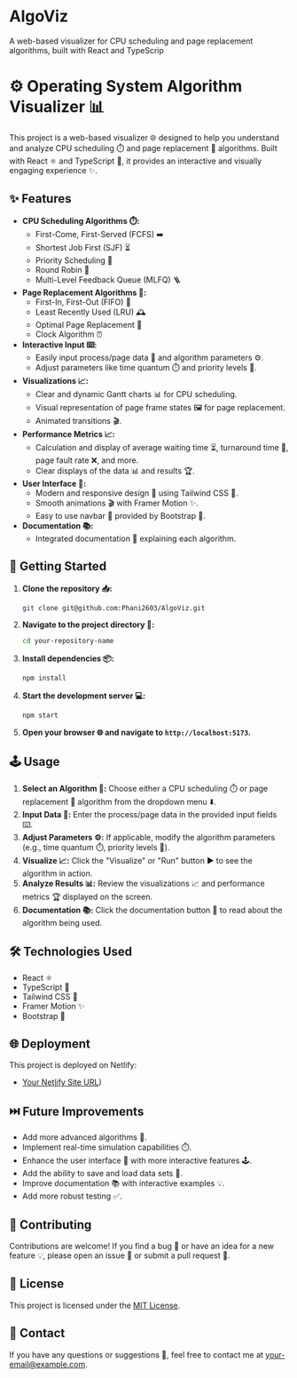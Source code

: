 # AlgoViz
A web-based visualizer for CPU scheduling and page replacement algorithms, built with React and TypeScrip
# ⚙️ Operating System Algorithm Visualizer 📊

This project is a web-based visualizer 🌐 designed to help you understand and analyze CPU scheduling ⏱️ and page replacement 📄 algorithms. Built with React ⚛️ and TypeScript 📜, it provides an interactive and visually engaging experience ✨.

## ✨ Features

* **CPU Scheduling Algorithms ⏱️:**
    * First-Come, First-Served (FCFS) ➡️
    * Shortest Job First (SJF) ⏳
    * Priority Scheduling 🥇
    * Round Robin 🔄
    * Multi-Level Feedback Queue (MLFQ) 🪜
* **Page Replacement Algorithms 📄:**
    * First-In, First-Out (FIFO) 🚪
    * Least Recently Used (LRU) 🕰️
    * Optimal Page Replacement 🔮
    * Clock Algorithm ⏰
* **Interactive Input ⌨️:**
    * Easily input process/page data 📝 and algorithm parameters ⚙️.
    * Adjust parameters like time quantum ⏱️ and priority levels 🥇.
* **Visualizations 📈:**
    * Clear and dynamic Gantt charts 📊 for CPU scheduling.
    * Visual representation of page frame states 🖼️ for page replacement.
    * Animated transitions 🎬.
* **Performance Metrics 📈:**
    * Calculation and display of average waiting time ⏳, turnaround time 🔄, page fault rate ❌, and more.
    * Clear displays of the data 📊 and results 🏆.
* **User Interface 🎨:**
    * Modern and responsive design 📱 using Tailwind CSS 💨.
    * Smooth animations 🎬 with Framer Motion ✨.
    * Easy to use navbar 🧭 provided by Bootstrap 🚀.
* **Documentation 📚:**
    * Integrated documentation 📖 explaining each algorithm.

## 🚀 Getting Started

1.  **Clone the repository 📥:**

    ```bash
    git clone git@github.com:Phani2603/AlgoViz.git
    ```

2.  **Navigate to the project directory 📂:**

    ```bash
    cd your-repository-name
    ```

3.  **Install dependencies 📦:**

    ```bash
    npm install
    ```

4.  **Start the development server 💻:**

    ```bash
    npm start
    ```

5.  **Open your browser 🌐 and navigate to `http://localhost:5173`.**

## 🕹️ Usage

1.  **Select an Algorithm 🎯:** Choose either a CPU scheduling ⏱️ or page replacement 📄 algorithm from the dropdown menu ⬇️.
2.  **Input Data 📝:** Enter the process/page data in the provided input fields ⌨️.
3.  **Adjust Parameters ⚙️:** If applicable, modify the algorithm parameters (e.g., time quantum ⏱️, priority levels 🥇).
4.  **Visualize 📈:** Click the "Visualize" or "Run" button ▶️ to see the algorithm in action.
5.  **Analyze Results 📊:** Review the visualizations 📈 and performance metrics 🏆 displayed on the screen.
6.  **Documentation 📚:** Click the documentation button 📖 to read about the algorithm being used.

## 🛠️ Technologies Used

* React ⚛️
* TypeScript 📜
* Tailwind CSS 💨
* Framer Motion ✨
* Bootstrap 🚀

## 🌐 Deployment

This project is deployed on Netlify:

* [Your Netlify Site URL](https://dynamic-selkie-6705f3.netlify.app/))

## ⏭️ Future Improvements

* Add more advanced algorithms 🧠.
* Implement real-time simulation capabilities ⏱️.
* Enhance the user interface 🎨 with more interactive features 🕹️.
* Add the ability to save and load data sets 💾.
* Improve documentation 📚 with interactive examples 💡.
* Add more robust testing ✅.

## 🤝 Contributing

Contributions are welcome! If you find a bug 🐛 or have an idea for a new feature 💡, please open an issue 📝 or submit a pull request 🔄.

## 📄 License

This project is licensed under the [MIT License](LICENSE).

## 📧 Contact

If you have any questions or suggestions 💬, feel free to contact me at [your-email@example.com](mailto:your-email@example.com).
